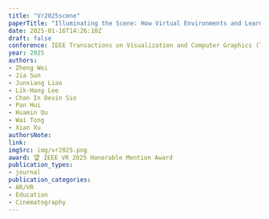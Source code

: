 ```yaml
---
title: "Vr2025scene"
paperTitle: "Illuminating the Scene: How Virtual Environments and Learning Modes Shape Film Lighting Mastery in Virtual Reality"
date: 2025-01-16T14:26:10Z
draft: false
conference: IEEE Transactions on Visualization and Computer Graphics (TVCG)
year: 2025
authors: 
- Zheng Wei
- Jia Sun
- Junxiang Liao
- Lik-Hang Lee
- Chan In Devin Sio
- Pan Hui
- Huamin Qu
- Wai Tong
- Xian Xu
authorsNote:
link:
imgSrc: img/vr2025.png
award: 🏆 IEEE VR 2025 Honorable Mention Award
publication_types:
- journal
publication_categories:
- AR/VR
- Education
- Cinematography
---
```


